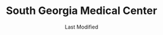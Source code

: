 ---
layout: location-page
date: Last Modified
description: "Local COVID-19 testing is available at South Georgia Medical Center in Valdosta, Georgia, USA."
permalink: "locations/georgia/valdosta/south-georgia-medical-center/"
tags:
  - locations
  - georgia
title: South Georgia Medical Center
uniqueName: south-georgia-medical-center
state: Georgia
stateAbbr: GA
hood: "Valdosta"
address: "4280 North Valdosta Rd"
city: "Valdosta"
zip: " 31602"
zipsNearby: "32013 32331 32052 32053 32024 32025 32055 32056 32336 32059 32060 32064 32337 32062 32340 32341 32066 32344 32345 32071 32347 32348 32350 32357 32309 32318 32361 32094 32096 31620 31622 31512 31623 31624 31625 31720 31722 31626 31727 31519 39827 39828 31730 31627 31733 31738 31629 31744 31533 31534 31535 31630 31747 31749 31631 31750 31753 31632 31756 31634 31760 31635 31636 31637 31550 31765 31552 31638 31768 31776 31788 31769 31639 31641 31554 31771 31773 31774 31775 31778 31642 31739 31779 31781 31643 31645 31784 31647 31648 31649 31789 31790 31791 31757 31758 31792 31799 31793 31794 31795 31601 31602 31603 31604 31605 31606 31698 31699 31564 31501 31502 31503 31567 31650 31798" 
mapUrl: "http://maps.apple.com/?q=South+Georgia+Medical+Center&address=4280+North+Valdosta+Rd,Valdosta,Georgia, 31602"
locationType: Drive-thru
phone: ""
website: "undefined"
onlineBooking: undefined
closed: undefined
closedUpdate: May 25th, 2020
notes: "For all members of the community. Free."
days: Weekdays
hours: 8AM-5PM
ctaMessage: No contact info available.
---